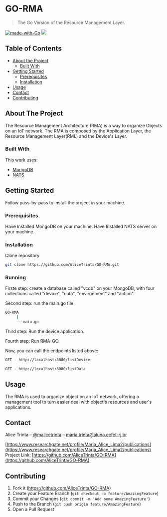 # GO-RMA
> The Go Version of the Resource Management Layer.

[![made-with-Go](https://img.shields.io/badge/Made%20with-Go-1f425f.svg)](http://golang.org)
[![](https://godoc.org/github.com/nathany/looper?status.svg)](https://godoc.org/github.com/AliceTrinta/GO-RMA)

<!-- TABLE OF CONTENTS -->
## Table of Contents

* [About the Project](#about-the-project)
  * [Built With](#built-with)
* [Getting Started](#getting-started)
  * [Prerequisites](#prerequisites)
  * [Installation](#installation)
* [Usage](#usage)
* [Contact](#contact)
* [Contributing](#contributing)



<!-- ABOUT THE PROJECT -->
## About The Project
The Resource Management Architecture (RMA) is a way to organize Objects on an IoT network. The RMA is composed 
by the Application Layer, the Resource Management Layer(RML) and the Device's Layer.

### Built With
This work uses:
* [MongoDB](https://www.mongodb.com/golang)
* [NATS](https://nats.io/)


<!-- GETTING STARTED -->
## Getting Started

Follow pass-by-pass to install the project in your machine.

### Prerequisites

Have Installed MongoDB on your machine.
Have Installed NATS server on your machine.

### Installation

Clone repository
```sh
git clone https://github.com/AliceTrinta/GO-RMA.git
```

### Running

Firste step: create a database called "vcdb" on your MongoDB, with four collections called "device", "data", "environment" and "action".

Second step: run the main.go file
```sh
GO-RMA
     |
     ---main.go
```

Third step: Run the device application.

Fourth step: Run RMA-GO.

Now, you can call the endpoints listed above:
```sh
GET - http://localhost:8080/listDevice
```
```sh
GET - http://localhost:8080/listData
```



<!-- USAGE -->
## Usage
The RMA is used to organize object on an IoT network, offering a management tool to turn easier deal with object's resources and user's applications.

<!-- CONTACT -->
## Contact

Alice Trinta – [@malicetrinta](https://www.instagram.com/malicetrinta/) – maria.trinta@aluno.cefet-rj.br

[https://www.researchgate.net/profile/Maria_Alice_Lima2/publications](https://www.researchgate.net/profile/Maria_Alice_Lima2/publications)
Project Link: [https://github.com/AliceTrinta/GO-RMA](https://github.com/AliceTrinta/GO-RMA)



<!-- CONTRIBUTING -->
## Contributing

1. Fork it (<https://github.com/AliceTrinta/GO-RMA>)
2. Create your Feature Branch (`git checkout -b feature/AmazingFeature`)
3. Commit your Changes (`git commit -m 'Add some AmazingFeature'`)
4. Push to the Branch (`git push origin feature/AmazingFeature`)
5. Open a Pull Request

<!-- Markdown link & img dfn's -->
[npm-image]: https://img.shields.io/npm/v/datadog-metrics.svg?style=flat-square
[npm-url]: https://npmjs.org/package/datadog-metrics
[npm-downloads]: https://img.shields.io/npm/dm/datadog-metrics.svg?style=flat-square
[travis-image]: https://img.shields.io/travis/dbader/node-datadog-metrics/master.svg?style=flat-square
[travis-url]: https://travis-ci.org/dbader/node-datadog-metrics
